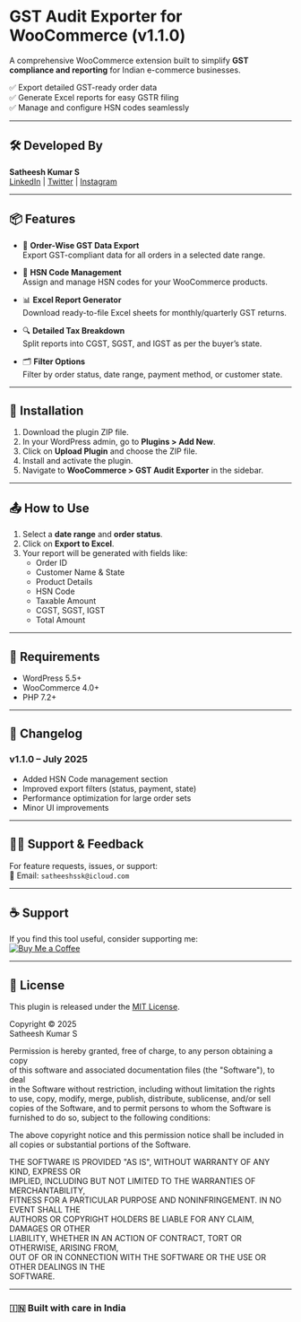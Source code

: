 # GST Audit Exporter for WooCommerce (v1.1.0)

A comprehensive WooCommerce extension built to simplify **GST compliance and reporting** for Indian e-commerce businesses.

✅ Export detailed GST-ready order data  
✅ Generate Excel reports for easy GSTR filing  
✅ Manage and configure HSN codes seamlessly

---

## 🛠 Developed By

**Satheesh Kumar S**  
[LinkedIn](https://www.linkedin.com/in/pplcallmesatz/) | [Twitter](https://x.com/pplcallmesatz) | [Instagram](https://instagram.com/pplcallmesatz)

---

## 📦 Features

- 📄 **Order-Wise GST Data Export**  
  Export GST-compliant data for all orders in a selected date range.

- 🧾 **HSN Code Management**  
  Assign and manage HSN codes for your WooCommerce products.

- 📊 **Excel Report Generator**  
  Download ready-to-file Excel sheets for monthly/quarterly GST returns.

- 🔍 **Detailed Tax Breakdown**  
  Split reports into CGST, SGST, and IGST as per the buyer’s state.

- 🗂️ **Filter Options**  
  Filter by order status, date range, payment method, or customer state.

---

## 🚀 Installation

1. Download the plugin ZIP file.
2. In your WordPress admin, go to **Plugins > Add New**.
3. Click on **Upload Plugin** and choose the ZIP file.
4. Install and activate the plugin.
5. Navigate to **WooCommerce > GST Audit Exporter** in the sidebar.

---

## 📤 How to Use

1. Select a **date range** and **order status**.
2. Click on **Export to Excel**.
3. Your report will be generated with fields like:
   - Order ID
   - Customer Name & State
   - Product Details
   - HSN Code
   - Taxable Amount
   - CGST, SGST, IGST
   - Total Amount

---

## 📎 Requirements

- WordPress 5.5+
- WooCommerce 4.0+
- PHP 7.2+

---

## 📌 Changelog

### v1.1.0 – July 2025
- Added HSN Code management section
- Improved export filters (status, payment, state)
- Performance optimization for large order sets
- Minor UI improvements

---

## 🧑‍💻 Support & Feedback

For feature requests, issues, or support:  
📩 Email: `satheeshssk@icloud.com`

---

## ☕ Support

If you find this tool useful, consider supporting me:  
[![Buy Me a Coffee](https://www.buymeacoffee.com/assets/img/custom_images/orange_img.png)](https://www.buymeacoffee.com/satheeshdesign)

---



## 📜 License

This plugin is released under the [MIT License](LICENSE).

Copyright © 2025  
Satheesh Kumar S

Permission is hereby granted, free of charge, to any person obtaining a copy  
of this software and associated documentation files (the "Software"), to deal  
in the Software without restriction, including without limitation the rights  
to use, copy, modify, merge, publish, distribute, sublicense, and/or sell  
copies of the Software, and to permit persons to whom the Software is  
furnished to do so, subject to the following conditions:

The above copyright notice and this permission notice shall be included in  
all copies or substantial portions of the Software.

THE SOFTWARE IS PROVIDED "AS IS", WITHOUT WARRANTY OF ANY KIND, EXPRESS OR  
IMPLIED, INCLUDING BUT NOT LIMITED TO THE WARRANTIES OF MERCHANTABILITY,  
FITNESS FOR A PARTICULAR PURPOSE AND NONINFRINGEMENT. IN NO EVENT SHALL THE  
AUTHORS OR COPYRIGHT HOLDERS BE LIABLE FOR ANY CLAIM, DAMAGES OR OTHER  
LIABILITY, WHETHER IN AN ACTION OF CONTRACT, TORT OR OTHERWISE, ARISING FROM,  
OUT OF OR IN CONNECTION WITH THE SOFTWARE OR THE USE OR OTHER DEALINGS IN THE  
SOFTWARE.

---

### 🇮🇳 Built with care in India





